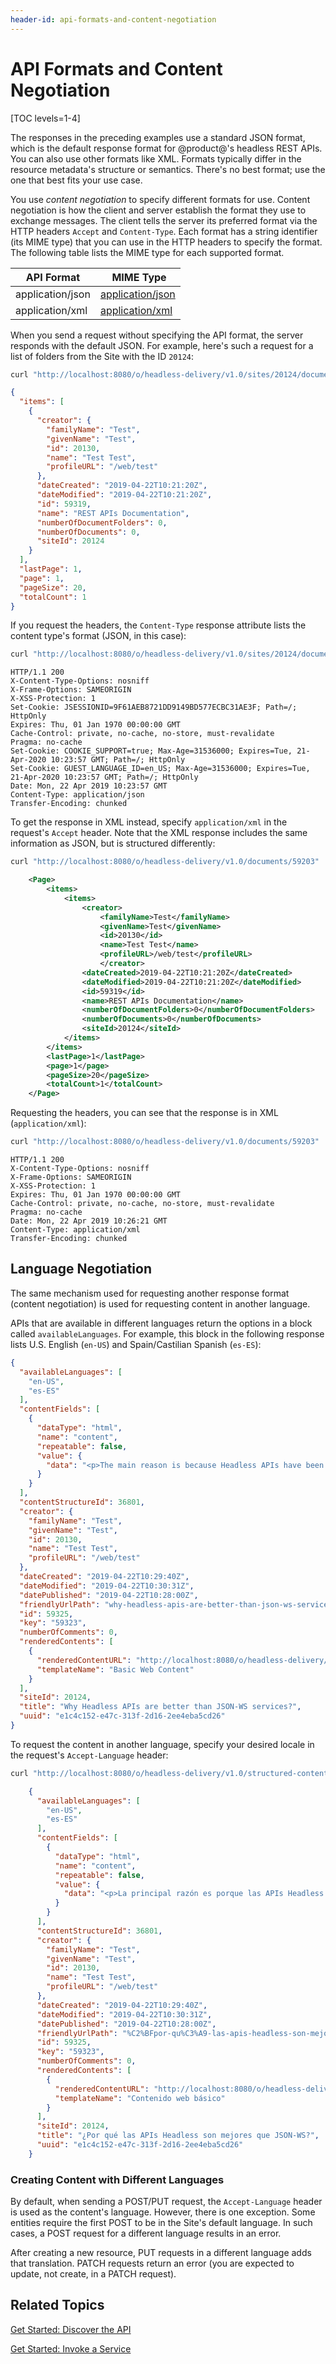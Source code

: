 ```yaml
---
header-id: api-formats-and-content-negotiation
---
```


# API Formats and Content Negotiation

[TOC levels=1-4]

The responses in the preceding examples use a standard JSON format, which is the 
default response format for @product@'s headless REST APIs. You can also use 
other formats like XML. Formats typically differ in the resource metadata's 
structure or semantics. There's no best format; use the one that best fits your 
use case. 

You use *content negotiation* to specify different formats for use. Content 
negotiation is how the client and server establish the format they use to 
exchange messages. The client tells the server its preferred format via the HTTP 
headers `Accept` and `Content-Type`. Each format has a string identifier (its 
MIME type) that you can use in the HTTP headers to specify the format. The 
following table lists the MIME type for each supported format. 

| API Format | &nbsp;MIME Type | 
| --------- | ----------------------- | 
| application/json | [application/json](https://www.iana.org/assignments/media-types/application/json) |
| application/xml | [application/xml](https://www.iana.org/assignments/media-types/application/xml) |

When you send a request without specifying the API format, the server responds 
with the default JSON. For example, here's such a request for a list of folders 
from the Site with the ID `20124`: 

```bash
curl "http://localhost:8080/o/headless-delivery/v1.0/sites/20124/document-folders" -u 'test@liferay.com:test'
```

```json
{
  "items": [
    {
      "creator": {
        "familyName": "Test",
        "givenName": "Test",
        "id": 20130,
        "name": "Test Test",
        "profileURL": "/web/test"
      },
      "dateCreated": "2019-04-22T10:21:20Z",
      "dateModified": "2019-04-22T10:21:20Z",
      "id": 59319,
      "name": "REST APIs Documentation",
      "numberOfDocumentFolders": 0,
      "numberOfDocuments": 0,
      "siteId": 20124
    }
  ],
  "lastPage": 1,
  "page": 1,
  "pageSize": 20,
  "totalCount": 1
}
```

If you request the headers, the `Content-Type` response attribute lists the 
content type's format (JSON, in this case): 


```bash
curl "http://localhost:8080/o/headless-delivery/v1.0/sites/20124/document-folders" -u 'test@liferay.com:test' --head
```

    HTTP/1.1 200 
    X-Content-Type-Options: nosniff
    X-Frame-Options: SAMEORIGIN
    X-XSS-Protection: 1
    Set-Cookie: JSESSIONID=9F61AEB8721DD9149BD577ECBC31AE3F; Path=/; HttpOnly
    Expires: Thu, 01 Jan 1970 00:00:00 GMT
    Cache-Control: private, no-cache, no-store, must-revalidate
    Pragma: no-cache
    Set-Cookie: COOKIE_SUPPORT=true; Max-Age=31536000; Expires=Tue, 21-Apr-2020 10:23:57 GMT; Path=/; HttpOnly
    Set-Cookie: GUEST_LANGUAGE_ID=en_US; Max-Age=31536000; Expires=Tue, 21-Apr-2020 10:23:57 GMT; Path=/; HttpOnly
    Date: Mon, 22 Apr 2019 10:23:57 GMT
    Content-Type: application/json
    Transfer-Encoding: chunked

To get the response in XML instead, specify `application/xml` in the request's 
`Accept` header. Note that the XML response includes the same information as 
JSON, but is structured differently: 

```bash
curl "http://localhost:8080/o/headless-delivery/v1.0/documents/59203"  -H 'Accept: application/xml'  -u 'test@liferay.com:test'
```

```xml
    <Page>
        <items>
            <items>
                <creator>
                    <familyName>Test</familyName>
                    <givenName>Test</givenName>
                    <id>20130</id>
                    <name>Test Test</name>
                    <profileURL>/web/test</profileURL>
                    </creator>
                <dateCreated>2019-04-22T10:21:20Z</dateCreated>
                <dateModified>2019-04-22T10:21:20Z</dateModified>
                <id>59319</id>
                <name>REST APIs Documentation</name>
                <numberOfDocumentFolders>0</numberOfDocumentFolders>
                <numberOfDocuments>0</numberOfDocuments>
                <siteId>20124</siteId>
            </items>
        </items>
        <lastPage>1</lastPage>
        <page>1</page>
        <pageSize>20</pageSize>
        <totalCount>1</totalCount>
    </Page>
```

Requesting the headers, you can see that the response is in XML 
(`application/xml`): 

```bash
curl "http://localhost:8080/o/headless-delivery/v1.0/documents/59203"  -H 'Accept: application/xml'  -u 'test@liferay.com:test' --head
```

    HTTP/1.1 200 
    X-Content-Type-Options: nosniff
    X-Frame-Options: SAMEORIGIN
    X-XSS-Protection: 1
    Expires: Thu, 01 Jan 1970 00:00:00 GMT
    Cache-Control: private, no-cache, no-store, must-revalidate
    Pragma: no-cache
    Date: Mon, 22 Apr 2019 10:26:21 GMT
    Content-Type: application/xml
    Transfer-Encoding: chunked

## Language Negotiation

The same mechanism used for requesting another response format (content 
negotiation) is used for requesting content in another language. 

APIs that are available in different languages return the options in a block 
called `availableLanguages`. For example, this block in the following response 
lists U.S. English (`en-US`) and Spain/Castilian Spanish (`es-ES`): 

```json
{
  "availableLanguages": [
    "en-US",
    "es-ES"
  ],
  "contentFields": [
    {
      "dataType": "html",
      "name": "content",
      "repeatable": false,
      "value": {
        "data": "<p>The main reason is because Headless APIs have been designed with real use cases in mind...</p>"
      }
    }
  ],
  "contentStructureId": 36801,
  "creator": {
    "familyName": "Test",
    "givenName": "Test",
    "id": 20130,
    "name": "Test Test",
    "profileURL": "/web/test"
  },
  "dateCreated": "2019-04-22T10:29:40Z",
  "dateModified": "2019-04-22T10:30:31Z",
  "datePublished": "2019-04-22T10:28:00Z",
  "friendlyUrlPath": "why-headless-apis-are-better-than-json-ws-services-",
  "id": 59325,
  "key": "59323",
  "numberOfComments": 0,
  "renderedContents": [
    {
      "renderedContentURL": "http://localhost:8080/o/headless-delivery/v1.0/structured-contents/59325/rendered-content/36804",
      "templateName": "Basic Web Content"
    }
  ],
  "siteId": 20124,
  "title": "Why Headless APIs are better than JSON-WS services?",
  "uuid": "e1c4c152-e47c-313f-2d16-2ee4eba5cd26"
}
```

To request the content in another language, specify your desired locale in the 
request's `Accept-Language` header: 

```bash
curl "http://localhost:8080/o/headless-delivery/v1.0/structured-contents/59325"  -H 'Accept-Language: es-ES'  -u 'test@liferay.com:test'
```

```json
    {
      "availableLanguages": [
        "en-US",
        "es-ES"
      ],
      "contentFields": [
        {
          "dataType": "html",
          "name": "content",
          "repeatable": false,
          "value": {
            "data": "<p>La principal razón es porque las APIs Headless se han diseñado pensando en casos de uso reales...</p>"
          }
        }
      ],
      "contentStructureId": 36801,
      "creator": {
        "familyName": "Test",
        "givenName": "Test",
        "id": 20130,
        "name": "Test Test",
        "profileURL": "/web/test"
      },
      "dateCreated": "2019-04-22T10:29:40Z",
      "dateModified": "2019-04-22T10:30:31Z",
      "datePublished": "2019-04-22T10:28:00Z",
      "friendlyUrlPath": "%C2%BFpor-qu%C3%A9-las-apis-headless-son-mejores-que-json-ws-",
      "id": 59325,
      "key": "59323",
      "numberOfComments": 0,
      "renderedContents": [
        {
          "renderedContentURL": "http://localhost:8080/o/headless-delivery/v1.0/structured-contents/59325/rendered-content/36804",
          "templateName": "Contenido web básico"
        }
      ],
      "siteId": 20124,
      "title": "¿Por qué las APIs Headless son mejores que JSON-WS?",
      "uuid": "e1c4c152-e47c-313f-2d16-2ee4eba5cd26"
    }
```

### Creating Content with Different Languages

By default, when sending a POST/PUT request, the `Accept-Language` header is
used as the content's language. However, there is one exception. Some entities
require the first POST to be in the Site's default language. In such 
cases, a POST request for a different language results in an error. 

After creating a new resource, PUT requests in a different language adds that 
translation. PATCH requests return an error (you are expected to update, 
not create, in a PATCH request). 

## Related Topics

[Get Started: Discover the API](/docs/7-2/frameworks/-/knowledge_base/f/get-started-discover-the-api)

[Get Started: Invoke a Service](/docs/7-2/frameworks/-/knowledge_base/f/get-started-invoke-a-service)
